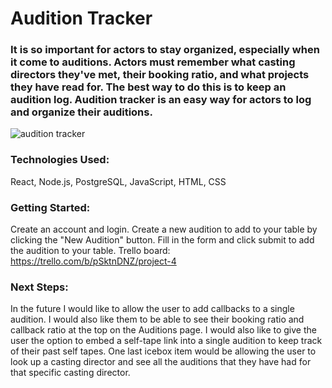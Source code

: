 # Audition Tracker

### It is so important for actors to stay organized, especially when it come to auditions. Actors must remember what casting directors they've met, their booking ratio, and what projects they have read for. The best way to do this is to keep an audition log. Audition tracker is an easy way for actors to log and organize their auditions. 

![audition tracker](https://i.imgur.com/JnOJlkU.png)

### Technologies Used:
React, Node.js, PostgreSQL, JavaScript, HTML, CSS

### Getting Started:
Create an account and login. Create a new audition to add to your table by clicking the "New Audition" button. Fill in the form and click submit to add the audition to your table. 
Trello board: https://trello.com/b/pSktnDNZ/project-4 

### Next Steps:
In the future I would like to allow the user to add callbacks to a single audition. I would also like them to be able to see their booking ratio and callback ratio at the top on the Auditions page. I would also like to give the user the option to embed a self-tape link into a single audition to keep track of their past self tapes. One last icebox item would be allowing the user to look up a casting director and see all the auditions that they have had for that specific casting director. 


